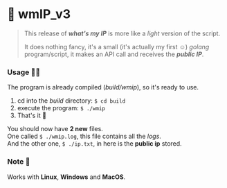 # 👾 wmIP_v3

> This release of ***what's my IP*** is more like a *light* version of the script.
>
> It does nothing fancy, it's a small (it's actually my first ☺) *golang* program/script, it makes an API call and receives the ***public IP***.



### Usage 👨‍💻

The program is already compiled (*build/wmip*), so it's ready to use.

1. cd into the *build* directory: `$ cd build`
2. execute the program: `$ ./wmip`
3. That's it 🎉

You should now have **2 new** files. <br>
One called `$ ./wmip.log`, this file contains all the *logs*. <br>
And the other one, `$ ./ip.txt`, in here is the **public ip** stored.



### Note 📓

Works with **Linux**, **Windows** and **MacOS**.
